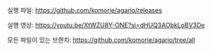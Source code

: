 
실행 파일: https://github.com/komorie/agario/releases

실행 영상: https://youtu.be/XtWZU8Y-ONE?si=dHUQ3AObkLoBV3De

모든 파일이 있는 브랜치: https://github.com/komorie/agario/tree/all

